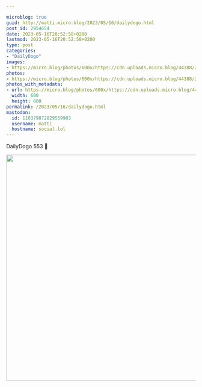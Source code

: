 ```yaml
---

microblog: true
guid: http://matti.micro.blog/2023/05/16/dailydogo.html
post_id: 2954654
date: 2023-05-16T20:52:58+0200
lastmod: 2023-05-16T20:52:58+0200
type: post
categories:
- "DailyDogo"
images:
- https://micro.blog/photos/600x/https://cdn.uploads.micro.blog/44388/2023/7dad16c6b1.jpg
photos:
- https://micro.blog/photos/600x/https://cdn.uploads.micro.blog/44388/2023/7dad16c6b1.jpg
photos_with_metadata:
- url: https://micro.blog/photos/600x/https://cdn.uploads.micro.blog/44388/2023/7dad16c6b1.jpg
  width: 600
  height: 600
permalink: /2023/05/16/dailydogo.html
mastodon:
  id: 110379872829559983
  username: matti
  hostname: social.lol
---
```

DailyDogo 553 🐶

<img src="https://micro.blog/photos/600x/https://blog.martin-haehnel.de/uploads/2023/7dad16c6b1.jpg" width="600" height="600" alt="" />
